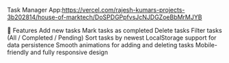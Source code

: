 Task Manager App:https://vercel.com/rajesh-kumars-projects-3b202814/house-of-marktech/DoSPDGPpfvsJcNJDGZoeBbMrMJYB

🚀 Features
Add new tasks
Mark tasks as completed
Delete tasks
Filter tasks (All / Completed / Pending)
Sort tasks by newest
LocalStorage support for data persistence
Smooth animations for adding and deleting tasks
Mobile-friendly and fully responsive design
